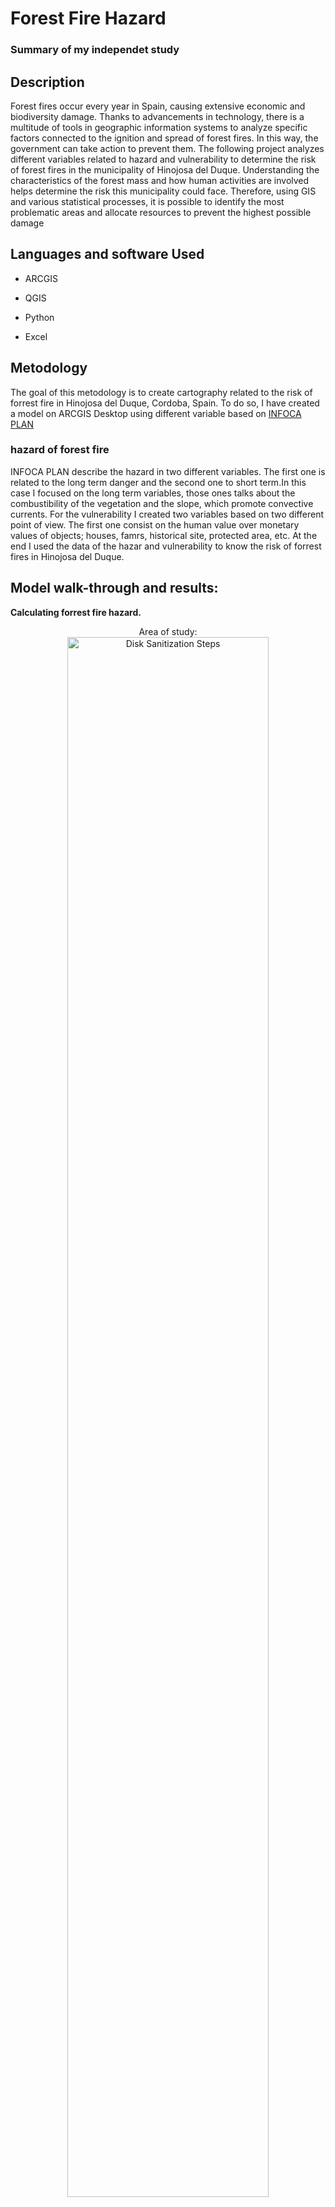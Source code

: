 <h1>Forest Fire Hazard</h1>

 ### Summary of my independet study

<h2>Description</h2>
<p>Forest fires occur every year in Spain, causing extensive economic and
biodiversity damage. Thanks to advancements in technology, there is a multitude of
tools in geographic information systems to analyze specific factors connected to the
ignition and spread of forest fires. In this way, the government can take action to
prevent them.
The following project analyzes different variables related to hazard and vulnerability to
determine the risk of forest fires in the municipality of Hinojosa del Duque.
Understanding the characteristics of the forest mass and how human activities are
involved helps determine the risk this municipality could face. Therefore, using GIS and
various statistical processes, it is possible to identify the most problematic areas and
allocate resources to prevent the highest possible damage
</p>


<h2>Languages and software Used</h2>

- <p>ARCGIS</p> 
+ <p>QGIS</p>
* <p>Python</p>
- <p>Excel</p>

<h2>Metodology</h2>
<p>The goal of this metodology  is to create cartography related to the risk of forrest fire in Hinojosa del Duque, Cordoba, Spain. To do so, I have created a model on ARCGIS Desktop using different variable based on <a href="https://www.juntadeandalucia.es/medioambiente/portal/landing-page-publicacion/-/asset_publisher/FytOUWH22K7t/content/plan-infoca.-un-plan-de-acci-c3-b3n-al-servicio-del-monte-mediterr-c3-a1neo-andaluz-2003-/20151">INFOCA PLAN</a></p>

<h3>hazard of forest fire</h3>

<p>INFOCA PLAN describe the hazard in two different variables. The first one is related to the long term danger and the second one to short term.In this case I focused on the long term variables, those ones talks about the combustibility of the vegetation and the slope, which promote convective currents. For the vulnerability I created two variables based on two different point of view. The first one consist on the human value over monetary values of objects; houses, famrs, historical site, protected area, etc. At the end I used the data of the hazar and vulnerability to know the risk of forrest fires in Hinojosa del Duque. </p>  

<h2>Model walk-through and results:</h2>
<b>Calculating forrest fire hazard.</b>


<p align="center">
Area of study: <br/>
<img src="https://imgur.com/bfWOmWt" height="80%" width="80%" alt="Disk Sanitization Steps"/>
<br />
<br />
Select the disk:  <br/>
<img src="https://i.imgur.com/tcTyMUE.png" height="80%" width="80%" alt="Disk Sanitization Steps"/>
<br />
<br />
Enter the number of passes: <br/>
<img src="https://i.imgur.com/nCIbXbg.png" height="80%" width="80%" alt="Disk Sanitization Steps"/>
<br />
<br />
Confirm your selection:  <br/>
<img src="https://i.imgur.com/cdFHBiU.png" height="80%" width="80%" alt="Disk Sanitization Steps"/>
<br />
<br />
Wait for process to complete (may take some time):  <br/>
<img src="https://i.imgur.com/JL945Ga.png" height="80%" width="80%" alt="Disk Sanitization Steps"/>
<br />
<br />
Sanitization complete:  <br/>
<img src="https://i.imgur.com/K71yaM2.png" height="80%" width="80%" alt="Disk Sanitization Steps"/>
<br />
<br />
Observe the wiped disk:  <br/>
<img src="https://i.imgur.com/AeZkvFQ.png" height="80%" width="80%" alt="Disk Sanitization Steps"/>
</p>


